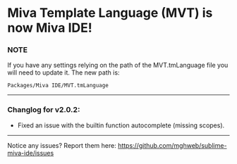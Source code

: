 # Miva Template Language (MVT) is now Miva IDE!

### NOTE
If you have any settings relying on the path of the MVT.tmLanguage file you will need to update it.
The new path is:

```
Packages/Miva IDE/MVT.tmLanguage
```

---

### Changlog for v2.0.2:
* Fixed an issue with the builtin function autocomplete (missing scopes).

---

Notice any issues? Report them here:
https://github.com/mghweb/sublime-miva-ide/issues